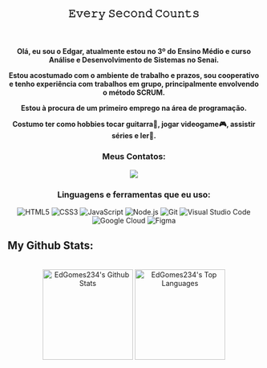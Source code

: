 <h2 align="center"> 
 <br>𝙴𝚟𝚎𝚛𝚢 𝚂𝚎𝚌𝚘𝚗𝚍 𝙲𝚘𝚞𝚗𝚝𝚜<br>
</h2>
<br>

<div align="center">
<h4>
  Olá, eu sou o Edgar, atualmente estou no 3º do Ensino Médio e curso  Análise e Desenvolvimento de Sistemas no Senai.
 
 Estou acostumado com o ambiente de trabalho e prazos, sou cooperativo e tenho experiência com trabalhos em grupo,
 principalmente envolvendo o método SCRUM. 
 
 Estou à procura de um primeiro emprego na área de programação.
 
 Costumo ter como hobbies tocar guitarra🎸, jogar videogame🎮, assistir séries e ler📖.
 </h4>
</div>

<h3 align="center">Meus Contatos:
<br>
 

  [<img src="https://img.shields.io/badge/linkedin-%230077B5.svg?style=for-the-badge&logo=linkedin&logoColor=white" align="center">](https://www.linkedin.com/in/edgar-gomes-4bba8823b/)


</h3>

<h3 align="center">Linguagens e ferramentas que eu uso:</h3>
<p align="center">
  <img src="https://img.shields.io/badge/-HTML5-E34F26?style=flat-square&logo=HTML5&logoColor=white" alt="HTML5">
  <img src="https://img.shields.io/badge/-CSS3-1572B6?style=flat-square&logo=CSS3&logoColor=white" alt="CSS3">
  <img src="https://img.shields.io/badge/-JavaScript-F7DF1E?style=flat-square&logo=JavaScript&logoColor=black" alt="JavaScript">
  <img src="https://img.shields.io/badge/-Node.js-339933?style=flat-square&logo=Node.js&logoColor=white" alt="Node.js">
  <img src="https://img.shields.io/badge/-Git-F05032?style=flat-square&logo=Git&logoColor=white" alt="Git">
  <img src="https://img.shields.io/badge/-Visual%20Studio%20Code-007ACC?style=flat-square&logo=Visual%20Studio%20Code&logoColor=white" alt="Visual Studio Code">
  <img src="https://img.shields.io/badge/-Google%20Cloud-4285F4?logo=google-cloud&logoColor=white&style=flat-square" alt="Google Cloud">
  <img src="https://img.shields.io/badge/-Figma-F24E1E?logo=figma&logoColor=white&style=flat-square" alt="Figma">
</p>

 <h2> My Github Stats: </h2>
<p  align="center" >
 <br/>
  <a href="https://github.com/anuraghazra/github-readme-stats"><img alt="EdGomes234's Github Stats" src="https://github-readme-stats.vercel.app/api/?username=EdGomes234&show_icons=true&count_private=true&theme=react&bg_color=1F222E&title_color=7cebf5&icon_color=2d7de4&show_icons=true&border_color=7cebf5&border_radius=10" height="180px"/></a>
  <a href="https://github.com/anuraghazra/github-readme-stats"><img alt="EdGomes234's Top Languages" src="https://github-readme-stats.vercel.app/api/top-langs/?username=EdGomes234&langs_count=8&layout=compact&theme=react&bg_color=1F222E&title_color=7cebf5&icon_color=2d7de4&show_icons=true&border_color=7cebf5&border_radius=10" height="180px"/></a>
  <br/>
</p>

 
